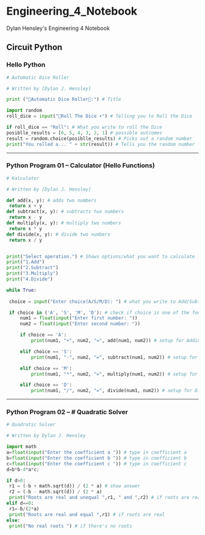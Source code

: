 # Engineering_4_Notebook
Dylan Hensley's Engineering 4 Notebook

## Circuit Python

### Hello Python
   
   ``` python
# Automatic Dice Roller

# Written by [Dylan J. Hensley]

print ("🎲Automatic Dice Roller🎲:") # Title

import random
roll_dice = input("🎲Roll The Dice ⬇") # Telling you to Roll the Dice

if roll_dice == "Roll": # What you write to roll the Dice
   posiblle_results = [6, 5, 4, 3, 2, 1] # possible outcomes
   result = random.choice(posiblle_results) # Picks out a random number
   print("You rolled a... " + str(result)) # Tells you the random number 
```
___________________________________________________________________________________________________________________________________________________________________________________

### Python Program 01 – Calculator (Hello Functions)
   
   ``` python
# Kalculator

# Written by [Dylan J. Hensley]
   
def add(x, y): # adds two numbers
    return x + y
def subtract(x, y): # subtracts two numbers
    return x - y
def multiply(x, y): # multiply two numbers
    return x * y
def divide(x, y): # divide two numbers
    return x / y


print("Select operation.") # Shows options/what you want to calculate
print("1.Add")
print("2.Subtract")
print("3.Multiply")
print("4.Divide")

while True:
    
    choice = input("Enter choice(A/S/M/D): ") # what you write to Add/Subtract/Multiply/Divide

    if choice in ('A', 'S', 'M', 'D'): # check if choice is one of the four options
        num1 = float(input("Enter first number: "))
        num2 = float(input("Enter second number: "))

        if choice == 'A':
            print(num1, "+", num2, "=", add(num1, num2)) # setup for Adding

        elif choice == 'S':
            print(num1, "-", num2, "=", subtract(num1, num2)) # setup for subtracting

        elif choice == 'M':
            print(num1, "*", num2, "=", multiply(num1, num2)) # setup for multiplying

        elif choice == 'D':
            print(num1, "/", num2, "=", divide(num1, num2)) # setup for Dividing 
```
_________________________________________________________________________________________________________________________________________________________________________________

### Python Program 02 – # Quadratic Solver

   ``` python
# Quadratic Solver

# Written by Dylan J. Hensley 

import math
a=float(input("Enter the coefficient a ")) # type in coefficient a
b=float(input("Enter the coefficient b ")) # type in coefficient b
c=float(input("Enter the coefficient c ")) # type in coefficient c
d=b*b-4*a*c;

if d>0:
    r1 = (-b + math.sqrt(d)) / (2 * a) # show answer
    r2 = (-b - math.sqrt(d)) / (2 * a)
    print("Roots are real and unequal ",r1, " and ",r2) # if roots are real and unequal
elif d==0:
    r1=-b/(2*a)
    print("Roots are real and equal ",r1) # if roots are real
else:
    print("No real roots ") # if there's no roots

```
